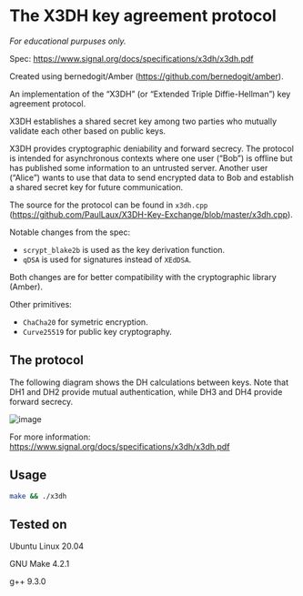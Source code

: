 # The X3DH key agreement protocol

_For educational purpuses only._

Spec: https://www.signal.org/docs/specifications/x3dh/x3dh.pdf

Created using bernedogit/Amber (https://github.com/bernedogit/amber).

An implementation of the “X3DH” (or “Extended Triple Diffie-Hellman”) key agreement protocol.

X3DH establishes a shared secret key among two parties who mutually validate each other based on public keys.

X3DH provides cryptographic deniability and forward secrecy. The protocol is intended for asynchronous contexts where one user (“Bob”) is offline but has published some information to an untrusted server. Another user (“Alice”) wants to use that data to send encrypted data to Bob and establish a shared secret key for future communication.

The source for the protocol can be found in `x3dh.cpp` (https://github.com/PaulLaux/X3DH-Key-Exchange/blob/master/x3dh.cpp).

Notable changes from the spec:
 - `scrypt_blake2b` is used as the key derivation function.
 - `qDSA` is used for signatures instead of `XEdDSA`.

Both changes are for better compatibility with the cryptographic library (Amber).

Other primitives: 
 - `ChaCha20` for symetric encryption.
 - `Curve25519` for public key cryptography.

## The protocol

The following diagram shows the DH calculations between keys. Note that DH1 and DH2 provide mutual authentication, while DH3 and DH4 provide forward secrecy.

![image](https://user-images.githubusercontent.com/3682187/115878596-5d53a080-a451-11eb-8729-17e077649357.png)

For more information: https://www.signal.org/docs/specifications/x3dh/x3dh.pdf

## Usage

```bash
make && ./x3dh
```

## Tested on

Ubuntu Linux 20.04

GNU Make 4.2.1

g++ 9.3.0
